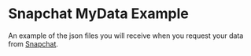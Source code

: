 # Snapchat MyData Example
An example of the json files you will receive when you request your data from [Snapchat](https://accounts.snapchat.com/accounts/downloadmydata).